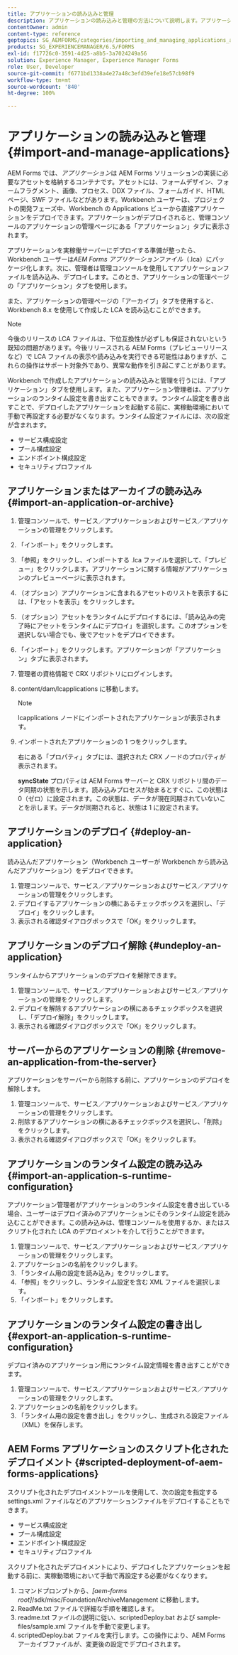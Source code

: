 ```yaml
---
title: アプリケーションの読み込みと管理
description: アプリケーションの読み込みと管理の方法について説明します。アプリケーションは、AEM Forms ソリューションの実装に必要なアセットを格納するコンテナです。
contentOwner: admin
content-type: reference
geptopics: SG_AEMFORMS/categories/importing_and_managing_applications_and_archives
products: SG_EXPERIENCEMANAGER/6.5/FORMS
exl-id: f17726c0-3591-4d25-a8b5-3a7024249a56
solution: Experience Manager, Experience Manager Forms
role: User, Developer
source-git-commit: f6771bd1338a4e27a48c3efd39efe18e57cb98f9
workflow-type: tm+mt
source-wordcount: '840'
ht-degree: 100%

---
```


# アプリケーションの読み込みと管理{#import-and-manage-applications}

AEM Forms では、*アプリケーション*&#x200B;は AEM Forms ソリューションの実装に必要なアセットを格納するコンテナです。アセットには、フォームデザイン、フォームフラグメント、画像、プロセス、DDX ファイル、フォームガイド、HTML ページ、SWF ファイルなどがあります。Workbench ユーザーは、プロジェクトの開発フェーズ中、Workbench の Applications ビューから直接アプリケーションをデプロイできます。アプリケーションがデプロイされると、管理コンソールのアプリケーションの管理ページにある「アプリケーション」タブに表示されます。

アプリケーションを実稼働サーバーにデプロイする準備が整ったら、Workbench ユーザーは&#x200B;*AEM Forms アプリケーションファイル*（.lca）にパッケージ化します。次に、管理者は管理コンソールを使用してアプリケーションファイルを読み込み、デプロイします。このとき、アプリケーションの管理ページの「アプリケーション」タブを使用します。

また、アプリケーションの管理ページの「アーカイブ」タブを使用すると、Workbench 8.x を使用して作成した LCA を読み込むことができます。

>[!NOTE]
>
>今後のリリースの LCA ファイルは、下位互換性が必ずしも保証されないという既知の問題があります。今後リリースされる AEM Forms（プレビューリリースなど）で LCA ファイルの表示や読み込みを実行できる可能性はありますが、これらの操作はサポート対象外であり、異常な動作を引き起こすことがあります。

Workbench で作成したアプリケーションの読み込みと管理を行うには、「アプリケーション」タブを使用します。また、アプリケーション管理者は、アプリケーションのランタイム設定を書き出すこともできます。ランタイム設定を書き出すことで、デプロイしたアプリケーションを起動する前に、実稼動環境において手動で再設定する必要がなくなります。ランタイム設定ファイルには、次の設定が含まれます。

* サービス構成設定
* プール構成設定
* エンドポイント構成設定
* セキュリティプロファイル

## アプリケーションまたはアーカイブの読み込み {#import-an-application-or-archive}

1. 管理コンソールで、サービス／アプリケーションおよびサービス／アプリケーションの管理をクリックします。
1. 「インポート」をクリックします。
1. 「参照」をクリックし、インポートする .lca ファイルを選択して、「プレビュー」をクリックします。アプリケーションに関する情報がアプリケーションのプレビューページに表示されます。
1. （オプション）アプリケーションに含まれるアセットのリストを表示するには、「アセットを表示」をクリックします。
1. （オプション）アセットをランタイムにデプロイするには、「読み込みの完了時にアセットをランタイムにデプロイ」を選択します。このオプションを選択しない場合でも、後でアセットをデプロイできます。
1. 「インポート」をクリックします。アプリケーションが「アプリケーション」タブに表示されます。
1. 管理者の資格情報で CRX リポジトリにログインします。
1. content/dam/lcapplications に移動します。

   >[!NOTE]
   >
   >lcapplications ノードにインポートされたアプリケーションが表示されます。

1. インポートされたアプリケーションの 1 つをクリックします。

   右にある「プロパティ」タブには、選択された CRX ノードのプロパティが表示されます。

   **syncState** プロパティは AEM Forms サーバーと CRX リポジトリ間のデータ同期の状態を示します。読み込みプロセスが始まるとすぐに、この状態は 0（ゼロ）に設定されます。この状態は、データが現在同期されていないことを示します。データが同期されると、状態は 1 に設定されます。

## アプリケーションのデプロイ {#deploy-an-application}

読み込んだアプリケーション（Workbench ユーザーが Workbench から読み込んだアプリケーション）をデプロイできます。

1. 管理コンソールで、サービス／アプリケーションおよびサービス／アプリケーションの管理をクリックします。
1. デプロイするアプリケーションの横にあるチェックボックスを選択し、「デプロイ」をクリックします。
1. 表示される確認ダイアログボックスで「OK」をクリックします。

## アプリケーションのデプロイ解除 {#undeploy-an-application}

ランタイムからアプリケーションのデプロイを解除できます。

1. 管理コンソールで、サービス／アプリケーションおよびサービス／アプリケーションの管理をクリックします。
1. デプロイを解除するアプリケーションの横にあるチェックボックスを選択し、「デプロイ解除」をクリックします。
1. 表示される確認ダイアログボックスで「OK」をクリックします。

## サーバーからのアプリケーションの削除 {#remove-an-application-from-the-server}

アプリケーションをサーバーから削除する前に、アプリケーションのデプロイを解除します。

1. 管理コンソールで、サービス／アプリケーションおよびサービス／アプリケーションの管理をクリックします。
1. 削除するアプリケーションの横にあるチェックボックスを選択し、「削除」をクリックします。
1. 表示される確認ダイアログボックスで「OK」をクリックします。

## アプリケーションのランタイム設定の読み込み {#import-an-application-s-runtime-configuration}

アプリケーション管理者がアプリケーションのランタイム設定を書き出している場合、ユーザーはデプロイ済みのアプリケーションにそのランタイム設定を読み込むことができます。この読み込みは、管理コンソールを使用するか、またはスクリプト化された LCA のデプロイメントを介して行うことができます。

1. 管理コンソールで、サービス／アプリケーションおよびサービス／アプリケーションの管理をクリックします。
1. アプリケーションの名前をクリックします。
1. 「ランタイム用の設定を読み込み」をクリックします。
1. 「参照」をクリックし、ランタイム設定を含む XML ファイルを選択します。
1. 「インポート」をクリックします。

## アプリケーションのランタイム設定の書き出し {#export-an-application-s-runtime-configuration}

デプロイ済みのアプリケーション用にランタイム設定情報を書き出すことができます。

1. 管理コンソールで、サービス／アプリケーションおよびサービス／アプリケーションの管理をクリックします。
1. アプリケーションの名前をクリックします。
1. 「ランタイム用の設定を書き出し」をクリックし、生成される設定ファイル（XML）を保存します。

## AEM Forms アプリケーションのスクリプト化されたデプロイメント {#scripted-deployment-of-aem-forms-applications}

スクリプト化されたデプロイメントツールを使用して、次の設定を指定する settings.xml ファイルなどのアプリケーションファイルをデプロイすることもできます。

* サービス構成設定
* プール構成設定
* エンドポイント構成設定
* セキュリティプロファイル

スクリプト化されたデプロイメントにより、デプロイしたアプリケーションを起動する前に、実稼動環境において手動で再設定する必要がなくなります。

1. コマンドプロンプトから、*[aem-forms root]*/sdk/misc/Foundation/ArchiveManagement に移動します。
1. ReadMe.txt ファイルで詳細な手順を確認します。
1. readme.txt ファイルの説明に従い、scriptedDeploy.bat および sample-files/sample.xml ファイルを手動で変更します。
1. scriptedDeploy.bat ファイルを実行します。この操作により、AEM Forms アーカイブファイルが、変更後の設定でデプロイされます。
